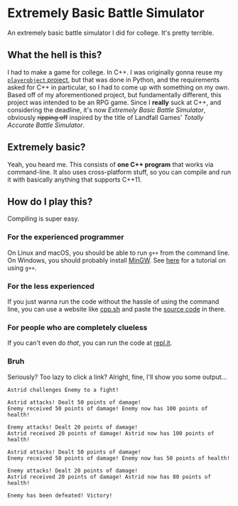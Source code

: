 # Extremely Basic Battle Simulator
An extremely basic battle simulator I did for college. It's pretty terrible.

## What the hell is this?
I had to make a game for college. In C++. I was originally gonna reuse my [`playerobject` project](https://github.com/CutieGorlAstrid/playerobject), but that was done in Python, and the requirements asked for C++ in particular, so I had to come up with something on my own.
Based off of my aforementioned project, but fundamentally different, this project was intended to be an RPG game. Since I **really** suck at C++, and considering the deadline, it's now *Extremely Basic Battle Simulator*, obviously ~~ripping off~~ inspired by the title of Landfall Games' *Totally Accurate Battle Simulator*.

## Extremely basic?
Yeah, you heard me. This consists of **one C++ program** that works via command-line. It also uses cross-platform stuff, so you can compile and run it with basically anything that supports C++11.

## How do I play this?
Compiling is super easy. 

### For the experienced programmer
On Linux and macOS, you should be able to run `g++` from the command line.
On Windows, you should probably install [MinGW](http://www.mingw.org/). See [here](https://courses.cs.washington.edu/courses/cse373/99au/unix/g++.html) for a tutorial on using `g++`.

### For the less experienced
If you just wanna run the code without the hassle of using the command line, you can use a website like [cpp.sh](http://www.cpp.sh/) and paste the [source code](https://github.com/CutieGorlAstrid/ExtremelyBasicBattleSimulator/blob/master/main.cpp) in there. 

### For people who are completely clueless
If you can't even do *that*, you can run the code at [repl.it](https://repl.it/@SpeedStriker243/ExtremelyBasicBattleSimulator).

### Bruh
Seriously? Too lazy to click a link? Alright, fine, I'll show you some output...
```
Astrid challenges Enemy to a fight!

Astrid attacks! Dealt 50 points of damage!
Enemy received 50 points of damage! Enemy now has 100 points of health!

Enemy attacks! Dealt 20 points of damage!
Astrid received 20 points of damage! Astrid now has 100 points of health!

Astrid attacks! Dealt 50 points of damage!
Enemy received 50 points of damage! Enemy now has 50 points of health!

Enemy attacks! Dealt 20 points of damage!
Astrid received 20 points of damage! Astrid now has 80 points of health!

Enemy has been defeated! Victory!
```
